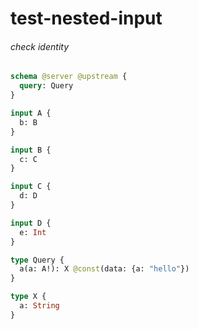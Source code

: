 # test-nested-input

###### check identity

####
```graphql @server
schema @server @upstream {
  query: Query
}

input A {
  b: B
}

input B {
  c: C
}

input C {
  d: D
}

input D {
  e: Int
}

type Query {
  a(a: A!): X @const(data: {a: "hello"})
}

type X {
  a: String
}
```
